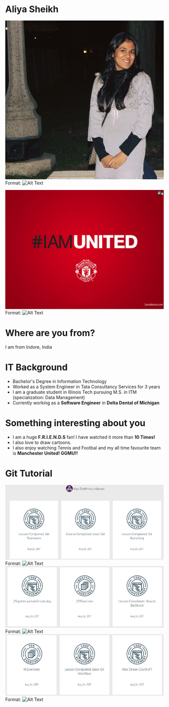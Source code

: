 # Aliya Sheikh

![GitHub Logo](/images/IMG_5803.JPG)
Format: ![Alt Text](url)

![United Logo](/images/united.jpg)
Format: ![Alt Text](url)


# Where are you from?
I am from Indore, India

# IT Background
* Bachelor's Degree in Information Technology
* Worked as a System Engineer in Tata Consultancy Services for 3 years
* I am a graduate student in Illinois Tech pursuing M.S. in ITM (specialization: Data Management)
* Currently working as a **Software Engineer** in **Delta Dental of Michigan**


# Something interesting about you
* I am a huge **F.R.I.E.N.D.S** fan! I have watched it more than **10 Times!** 
* I also love to draw cartoons. 
* I also enjoy watching Tennis and Footbal and my all time favourite team is **Manchester United! GGMU!!**

# Git Tutorial
![badges-1 Logo](/images/badges-1.JPG)
Format: ![Alt Text](url)
![badges-2 Logo](/images/badges-2.JPG)
Format: ![Alt Text](url)
![badges-3 Logo](/images/badges-3.JPG)
Format: ![Alt Text](url)